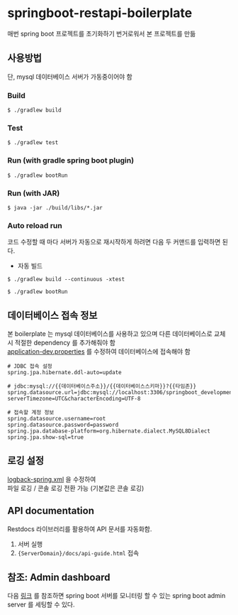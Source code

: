 # springboot-restapi-boilerplate
매번 spring boot 프로젝트를 초기화하기 번거로워서 본 프로젝트를 만듦

## 사용방법
단, mysql 데이터베이스 서버가 가동중이어야 함
### Build
```shell script
$ ./gradlew build
```

### Test
```shell script
$ ./gradlew test
```

### Run (with gradle spring boot plugin)
```shell script
$ ./gradlew bootRun
```

### Run (with JAR)
```shell script
$ java -jar ./build/libs/*.jar
```

### Auto reload run
코드 수정할 때 마다 서버가 자동으로 재시작하게 하려면 다음 두 커맨드를 입력하면 된다.

* 자동 빌드
```shell script
$ ./gradlew build --continuous -xtest
```

```shell script
$ ./gradlew bootRun
```

## 데이터베이스 접속 정보
본 boilerplate 는 mysql 데이터베이스를 사용하고 있으며 다른 데이터베이스로 교체시 적절한 dependency 를 추가해줘야 함  
[application-dev.properties](./src/main/resources/application-dev.properties) 를 수정하여 데이터베이스에 접속해야 함

```properties
# JDBC 접속 설정
spring.jpa.hibernate.ddl-auto=update

# jdbc:mysql://{{데이터베이스주소}}/{{데이터베이스스키마}}?{{타임존}}
spring.datasource.url=jdbc:mysql://localhost:3306/springboot_development?serverTimezone=UTC&characterEncoding=UTF-8

# 접속할 계정 정보
spring.datasource.username=root
spring.datasource.password=password
spring.jpa.database-platform=org.hibernate.dialect.MySQL8Dialect
spring.jpa.show-sql=true
```

## 로깅 설정
[logback-spring.xml](./src/main/resources/logback-spring.xml) 을 수정하여  
파일 로깅 / 콘솔 로깅 전환 가능 (기본값은 콘솔 로깅)

## API documentation
Restdocs 라이브러리를 활용하여 API 문서를 자동화함.
1. 서버 실행
2. ```{ServerDomain}/docs/api-guide.html``` 접속

## 참조: Admin dashboard
다음 [링크](https://github.com/omnipede/springboot-admin-server) 를 참조하면 spring boot 서버를 모니터링 할 수 있는
spring boot admin server 를 세팅할 수 있다.

